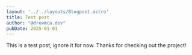 ```yaml
---
layout: '../../layouts/Blogpost.astro'
title: Test post
author: "@drewmca.dev"
pubDate: 2025-01-01
---
```

This is a test post, ignore it for now.  Thanks for checking out the project!